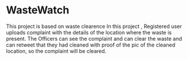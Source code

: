 # WasteWatch
This project is based on waste clearence
In this project , Registered user uploads complaint with the details of the location where the waste is present. The Officers can see the complaint and can clear the waste and can retweet that they had cleaned with proof of the pic of the cleaned location, so the complaint will be cleared.

